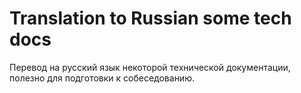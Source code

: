 # Translation to Russian some tech docs

Перевод на русский язык некоторой технической документации, полезно для подготовки к собеседованию.
